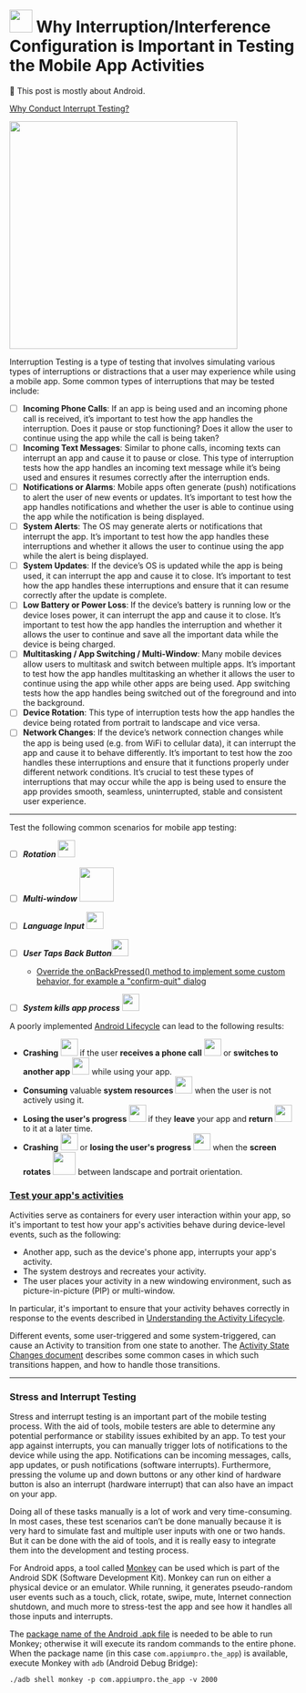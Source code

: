 # <img src="https://user-images.githubusercontent.com/70295997/218906095-46afc481-10a9-488a-a724-2c462382cd69.png" width=40> Why Interruption/Interference Configuration is Important in Testing the Mobile App Activities

📝 This post is mostly about Android.

[Why Conduct Interrupt Testing?](https://www.professionalqa.com/interrupt-testing)

<img src="https://user-images.githubusercontent.com/70295997/218905741-a1f5e20e-e7c8-4ee5-a09a-66edc34e1b05.png" width=400>

Interruption Testing is a type of testing that involves simulating various types of interruptions or distractions that a user may experience while using a mobile app. Some common types of interruptions that may be tested include:
- [ ] **Incoming Phone Calls**: If an app is being used and an incoming phone call is received, it’s important to test how the app handles the interruption. Does it pause or stop functioning? Does it allow the user to continue using the app while the call is being taken?
- [ ] **Incoming Text Messages**: Similar to phone calls, incoming texts can interrupt an app and cause it to pause or close. This type of interruption tests how the app handles an incoming text message while it’s being used and ensures it resumes correctly after the interruption ends.
- [ ] **Notifications or Alarms**: Mobile apps often generate (push) notifications to alert the user of new events or updates. It’s important to test how the app handles notifications and whether the user is able to continue using the app while the notification is being displayed.
- [ ] **System Alerts**: The OS may generate alerts or notifications that interrupt the app. It’s important to test how the app handles these interruptions and whether it allows the user to continue using the app while the alert is being displayed.
- [ ] **System Updates**: If the device’s OS is updated while the app is being used, it can interrupt the app and cause it to close. It’s important to test how the app handles these interruptions and ensure that it can resume correctly after the update is complete.
- [ ] **Low Battery or Power Loss**: If the device’s battery is running low or the device loses power, it can interrupt the app and cause it to close. It’s important to test how the app handles the interruption and whether it allows the user to continue and save all the important data while the device is being charged.
- [ ] **Multitasking / App Switching / Multi-Window**: Many mobile devices allow users to multitask and switch between multiple apps. It’s important to test how the app handles multitasking an whether it allows the user to continue using the app while other apps are being used. App switching tests how the app handles being switched out of the foreground and into the background.
- [ ] **Device Rotation**:  This type of interruption tests how the app handles the device being rotated from portrait to landscape and vice versa.
- [ ] **Network Changes**:  If the device’s network connection changes while the app is being used (e.g. from WiFi to cellular data), it can interrupt the app and cause it to behave differently. It’s important to test how the zoo handles these interruptions and ensure that it functions properly under different network conditions.
It’s crucial to test these types of interruptions that may occur while the app is being used to ensure the app provides smooth, seamless, uninterrupted, stable and consistent user experience.

----

Test the following common scenarios for mobile app testing:
- [ ] ***Rotation*** <img src="https://user-images.githubusercontent.com/70295997/218911298-3c58edef-5015-4b55-9b2c-a300d366aada.png" width=30>
- [ ] ***Multi-window*** <img src="https://user-images.githubusercontent.com/70295997/218907179-6b0588ad-58dd-4e37-a60b-9b86749ee821.png" width=60>
- [ ] ***Language Input*** <img src="https://user-images.githubusercontent.com/70295997/218907607-999608ec-56c8-4274-acd5-e878fb2a3dcd.png" width=30>
- [ ] ***User Taps Back Button***<img src="https://user-images.githubusercontent.com/70295997/218907897-7318ec9d-6c30-449c-b7d1-9348e1f98441.png" width=30>
  * [Override the onBackPressed() method to implement some custom behavior, for example a "confirm-quit" dialog](https://developer.android.com/guide/components/activities/state-changes#back)
- [ ] ***System kills app process*** <img src="https://user-images.githubusercontent.com/70295997/218908294-629df897-917d-4732-a559-d1b2491eee82.png" width=30>


A poorly implemented [Android Lifecycle](https://developer.android.com/guide/components/activities/activity-lifecycle) can lead to the following results:
* **Crashing** <img src="https://user-images.githubusercontent.com/70295997/218911927-3d60dc4b-d9c6-4ce6-83a8-7cd4b9d384c3.png" width=30> if the user **receives a phone call** <img src="https://user-images.githubusercontent.com/70295997/218909704-4e92de01-7d2f-4b84-bbc9-4270b13dd7b4.png" width=30> or **switches to another app** <img src="https://user-images.githubusercontent.com/70295997/218910767-921173bf-9267-4e00-96c7-fc4331613934.png" width=30> while using your app.
* **Consuming** valuable **system resources** <img src="https://user-images.githubusercontent.com/70295997/218910576-a68d8bee-d5f9-41e2-8146-30d3d6ca7722.png" width=30> when the user is not actively using it.
* **Losing the user's progress** <img src="https://user-images.githubusercontent.com/70295997/218911014-3f1424da-30ea-43ac-b91c-bee6690137fe.png" width=30> if they **leave** your app and **return** <img src="https://user-images.githubusercontent.com/70295997/218910074-e5e8fa53-05f9-402f-b532-014ddd957abb.png" width=30> to it at a later time.
* **Crashing** <img src="https://user-images.githubusercontent.com/70295997/218911927-3d60dc4b-d9c6-4ce6-83a8-7cd4b9d384c3.png" width=30> or **losing the user's progress** <img src="https://user-images.githubusercontent.com/70295997/218911014-3f1424da-30ea-43ac-b91c-bee6690137fe.png" width=30> when the **screen rotates** <img src="https://user-images.githubusercontent.com/70295997/218906435-d084f2a4-3720-4959-97b1-584eaa1cf74d.png" width=40> between landscape and portrait orientation.

### [Test your app's activities](https://developer.android.com/guide/components/activities/testing)

Activities serve as containers for every user interaction within your app, so it's important to test how your app's activities behave during device-level events, such as the following:

* Another app, such as the device's phone app, interrupts your app's activity.
* The system destroys and recreates your activity.
* The user places your activity in a new windowing environment, such as picture-in-picture (PIP) or multi-window.

In particular, it's important to ensure that your activity behaves correctly in response to the events described in [Understanding the Activity Lifecycle](https://developer.android.com/guide/components/activities/activity-lifecycle).

Different events, some user-triggered and some system-triggered, can cause an Activity to transition from one state to another. The [Activity State Changes document](https://developer.android.com/guide/components/activities/state-changes) describes some common cases in which such transitions happen, and how to handle those transitions.

----

### Stress and Interrupt Testing
Stress and interrupt testing is an important part of the mobile testing process. With the aid of tools, mobile testers are able to determine any potential performance or stability issues exhibited by an app. To test your app against interrupts, you can manually trigger lots of notifications to the device while using the app. Notifications can be incoming messages, calls, app updates, or push notifications (software interrupts). Furthermore, pressing the volume up and down buttons or any other kind of hardware button is also an interrupt (hardware interrupt) that can also have an impact on your app.

Doing all of these tasks manually is a lot of work and very time-consuming. In most cases, these test scenarios can’t be done manually because it is very hard to simulate fast and multiple user inputs with one or two hands. But it can be done with the aid of tools, and it is really easy to integrate them into the development and testing process.

For Android apps, a tool called [Monkey](https://developer.android.com/studio/test/other-testing-tools/monkey) can be used which is part of the
Android SDK (Software Development Kit). Monkey can run on either a physical device or an emulator. While running, it generates pseudo-random user events such as a touch, click, rotate, swipe, mute, Internet connection shutdown, and much more to stress-test the app and see how it handles all those inputs and interrupts.

The [package name of the Android .apk file](https://github.com/lana-20/android-package-name) is needed to be able to run Monkey; otherwise it will execute its random commands to the entire phone. When the package name (in this case <code>com.appiumpro.the_app</code>) is available, execute Monkey with <code>adb</code> (Android Debug Bridge):

    ./adb shell monkey -p com.appiumpro.the_app -v 2000



